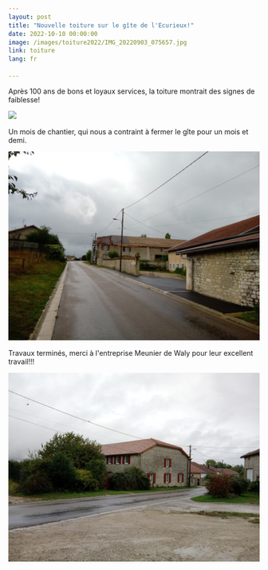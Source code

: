 ```yaml
---
layout: post
title: "Nouvelle toiture sur le gîte de l'Ecurieux!"
date: 2022-10-10 00:00:00
image: /images/toiture2022/IMG_20220903_075657.jpg
link: toiture
lang: fr

---
```


Après 100 ans de bons et loyaux services, la toiture montrait des signes de faiblesse!

![](/images/toiture2022/IMG_20220903_075657.jpg)

Un mois de chantier, qui nous a contraint à fermer le gîte pour un mois et demi.

![](/images/toiture2022/IMG_20220910_152428.jpg)


Travaux terminés, merci à l'entreprise Meunier de Waly pour leur excellent travail!!!


![](/images/toiture2022/IMG_20221002_111902.jpg)